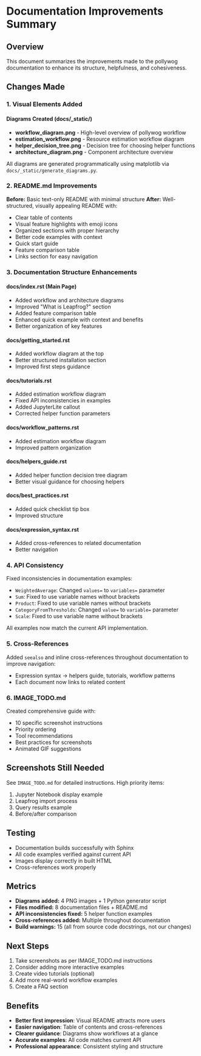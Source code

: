 # Documentation Improvements Summary

## Overview
This document summarizes the improvements made to the pollywog documentation to enhance its structure, helpfulness, and cohesiveness.

## Changes Made

### 1. Visual Elements Added

#### Diagrams Created (docs/_static/)
- **workflow_diagram.png** - High-level overview of pollywog workflow
- **estimation_workflow.png** - Resource estimation workflow diagram
- **helper_decision_tree.png** - Decision tree for choosing helper functions
- **architecture_diagram.png** - Component architecture overview

All diagrams are generated programmatically using matplotlib via `docs/_static/generate_diagrams.py`.

### 2. README.md Improvements

**Before:** Basic text-only README with minimal structure
**After:** Well-structured, visually appealing README with:
- Clear table of contents
- Visual feature highlights with emoji icons
- Organized sections with proper hierarchy
- Better code examples with context
- Quick start guide
- Feature comparison table
- Links section for easy navigation

### 3. Documentation Structure Enhancements

#### docs/index.rst (Main Page)
- Added workflow and architecture diagrams
- Improved "What is Leapfrog?" section
- Added feature comparison table
- Enhanced quick example with context and benefits
- Better organization of key features

#### docs/getting_started.rst
- Added workflow diagram at the top
- Better structured installation section
- Improved first steps guidance

#### docs/tutorials.rst
- Added estimation workflow diagram
- Fixed API inconsistencies in examples
- Added JupyterLite callout
- Corrected helper function parameters

#### docs/workflow_patterns.rst
- Added estimation workflow diagram
- Improved pattern organization

#### docs/helpers_guide.rst
- Added helper function decision tree diagram
- Better visual guidance for choosing helpers

#### docs/best_practices.rst
- Added quick checklist tip box
- Improved structure

#### docs/expression_syntax.rst
- Added cross-references to related documentation
- Better navigation

### 4. API Consistency

Fixed inconsistencies in documentation examples:
- `WeightedAverage`: Changed `values=` to `variables=` parameter
- `Sum`: Fixed to use variable names without brackets
- `Product`: Fixed to use variable names without brackets  
- `CategoryFromThresholds`: Changed `value=` to `variable=` parameter
- `Scale`: Fixed to use variable name without brackets

All examples now match the current API implementation.

### 5. Cross-References

Added `seealso` and inline cross-references throughout documentation to improve navigation:
- Expression syntax → helpers guide, tutorials, workflow patterns
- Each document now links to related content

### 6. IMAGE_TODO.md

Created comprehensive guide with:
- 10 specific screenshot instructions
- Priority ordering
- Tool recommendations
- Best practices for screenshots
- Animated GIF suggestions

## Screenshots Still Needed

See `IMAGE_TODO.md` for detailed instructions. High priority items:
1. Jupyter Notebook display example
2. Leapfrog import process
3. Query results example
4. Before/after comparison

## Testing

- Documentation builds successfully with Sphinx
- All code examples verified against current API
- Images display correctly in built HTML
- Cross-references work properly

## Metrics

- **Diagrams added:** 4 PNG images + 1 Python generator script
- **Files modified:** 8 documentation files + README.md
- **API inconsistencies fixed:** 5 helper function examples
- **Cross-references added:** Multiple throughout documentation
- **Build warnings:** 15 (all from source code docstrings, not our changes)

## Next Steps

1. Take screenshots as per IMAGE_TODO.md instructions
2. Consider adding more interactive examples
3. Create video tutorials (optional)
4. Add more real-world workflow examples
5. Create a FAQ section

## Benefits

- **Better first impression**: Visual README attracts more users
- **Easier navigation**: Table of contents and cross-references
- **Clearer guidance**: Diagrams show workflows at a glance
- **Accurate examples**: All code matches current API
- **Professional appearance**: Consistent styling and structure
